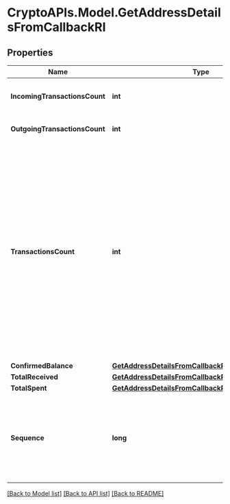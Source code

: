 # CryptoAPIs.Model.GetAddressDetailsFromCallbackRI

## Properties

Name | Type | Description | Notes
------------ | ------------- | ------------- | -------------
**IncomingTransactionsCount** | **int** | Defines the received transaction count to the address. | 
**OutgoingTransactionsCount** | **int** | Defines the sent transaction count from the address. | 
**TransactionsCount** | **int** | Represents the total number of confirmed coins transactions for this address, both incoming and outgoing. Applies for coins only and not tokens transfers e.g. for Ethereum. transactionsCount could result as less than incoming and outgoing transactions put together (e.g. in Bitcoin), due to the fact that one and the same address could be in senders and receivers addresses. | 
**ConfirmedBalance** | [**GetAddressDetailsFromCallbackRIConfirmedBalance**](GetAddressDetailsFromCallbackRIConfirmedBalance.md) |  | 
**TotalReceived** | [**GetAddressDetailsFromCallbackRITotalReceived**](GetAddressDetailsFromCallbackRITotalReceived.md) |  | 
**TotalSpent** | [**GetAddressDetailsFromCallbackRITotalSpent**](GetAddressDetailsFromCallbackRITotalSpent.md) |  | 
**Sequence** | **long** | Defines the transaction input&#39;s sequence as an integer, which is is used when transactions are replaced with newer versions before LockTime. | [optional] 

[[Back to Model list]](../README.md#documentation-for-models) [[Back to API list]](../README.md#documentation-for-api-endpoints) [[Back to README]](../README.md)

